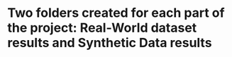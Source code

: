 # Two folders created for each part of the project: Real-World dataset results and Synthetic Data results
